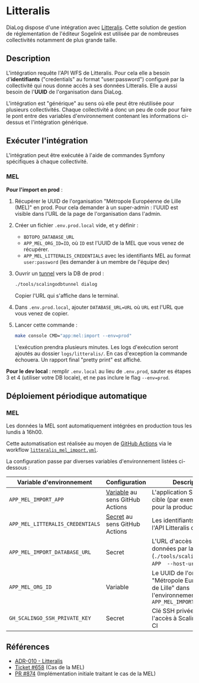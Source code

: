 # Litteralis

DiaLog dispose d'une intégration avec [Litteralis]([Litteralis](https://www.sogelink.com/solution/litteralis/)). Cette solution de gestion de réglementation de l'éditeur Sogelink est utilisée par de nombreuses collectivités notamment de plus grande taille.

## Description

L'intégration requête l'API WFS de Litteralis. Pour cela elle a besoin d'**identifiants** ("credentials" au format "user:password") configuré par la collectivité qui nous donne accès à ses données Litteralis. Elle a aussi besoin de l'**UUID** de l'organisation dans DiaLog.

L'intégration est "générique" au sens où elle peut être réutilisée pour plusieurs collectivités. Chaque collectivité a donc un peu de code pour faire le pont entre des variables d'environnement contenant les informations ci-dessus et l'intégration générique.

## Exécuter l'intégration

L'intégration peut être exécutée à l'aide de commandes Symfony spécifiques à chaque collectivité.

### MEL

**Pour l'import en prod** :

1. Récupérer le UUID de l'organisation "Métropole Européenne de Lille (MEL)" en prod. Pour cela demander à un super-admin : l'UUID est visible dans l'URL de la page de l'organisation dans l'admin.
2. Créer un fichier `.env.prod.local` vide, et y définir :
    * `BDTOPO_DATABASE_URL`
    * `APP_MEL_ORG_ID=ID`, où `ID` est l'UUID de la MEL que vous venez de récupérer.
    * `APP_MEL_LITTERALIS_CREDENTIALS` avec les identifiants MEL au format `user:password` (les demander à un membre de l'équipe dev)
3. Ouvrir un [tunnel](./db.md#utiliser-une-db-scalingo-en-local) vers la DB de prod :

    ```bash
    ./tools/scalingodbtunnel dialog
    ```

    Copier l'URL qui s'affiche dans le terminal.

4. Dans `.env.prod.local`, ajouter `DATABASE_URL=URL` où `URL` est l'URL que vous venez de copier.
5. Lancer cette commande :

    ```bash
    make console CMD="app:mel:import --env=prod"
    ```

    L'exécution prendra plusieurs minutes. Les logs d'exécution seront ajoutés au dossier `logs/litteralis/`. En cas d'exception la commande échouera. Un rapport final "pretty print" est affiché.

**Pour le dev local** : remplir `.env.local` au lieu de `.env.prod`, sauter es étapes 3 et 4 (utiliser votre DB locale), et ne pas inclure le flag `--env=prod`.

## Déploiement périodique automatique

### MEL

Les données la MEL sont automatiquement intégrées en production tous les lundis à 16h00.

Cette automatisation est réalisée au moyen de [GitHub Actions](./github_actions.md) via le workflow [`litteralis_mel_import.yml`](../../.github/workflows/litteralis_mel_import.yml).

La configuration passe par diverses variables d'environnement listées ci-dessous :

| Variable d'environnement | Configuration | Description |
|---|---|---|
| `APP_MEL_IMPORT_APP` | [Variable](https://docs.github.com/fr/actions/learn-github-actions/variables) au sens GitHub Actions | L'application Scalingo cible (par exemple `dialog` pour la production) |
| `APP_MEL_LITTERALIS_CREDENTIALS` | [Secret](https://docs.github.com/fr/actions/security-guides/using-secrets-in-github-actions) au sens GitHub Actions | Les identifiants d'accès à l'API Litteralis de la MEL |
| `APP_MEL_IMPORT_DATABASE_URL` | Secret | L'URL d'accès à la base de données par la CI (`./tools/scalingodbtunnel APP  --host-url`) |
| `APP_MEL_ORG_ID` | Variable | Le UUID de l'organisation "Métropole Européenne de Lille" dans l'environnement défini par `APP_MEL_IMPORT_APP` |
| `GH_SCALINGO_SSH_PRIVATE_KEY` | Secret | Clé SSH privée permettant l'accès à Scalingo par la CI |

## Références

* [ADR-010 - Litteralis](../adr/010_litteralis.md)
* [Ticket #658](https://github.com/MTES-MCT/dialog/issues/658) (Cas de la MEL)
* [PR #874](https://github.com/MTES-MCT/dialog/issues/874) (Implémentation initiale traitant le cas de la MEL)
